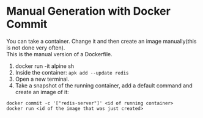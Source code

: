 # Manual Generation with Docker Commit
You can take a container. Change it and then create an image manually(this is not done very often).  
This is the manual version of a Dockerfile.  

1. docker run -it alpine sh
2. Inside the container: ```apk add --update redis```
3. Open a new terminal.    
4. Take a snapshot of the running container, add a default command and create an image of it:
```
docker commit -c '["redis-server"]' <id of running container>
docker run <id of the image that was just created>
```
